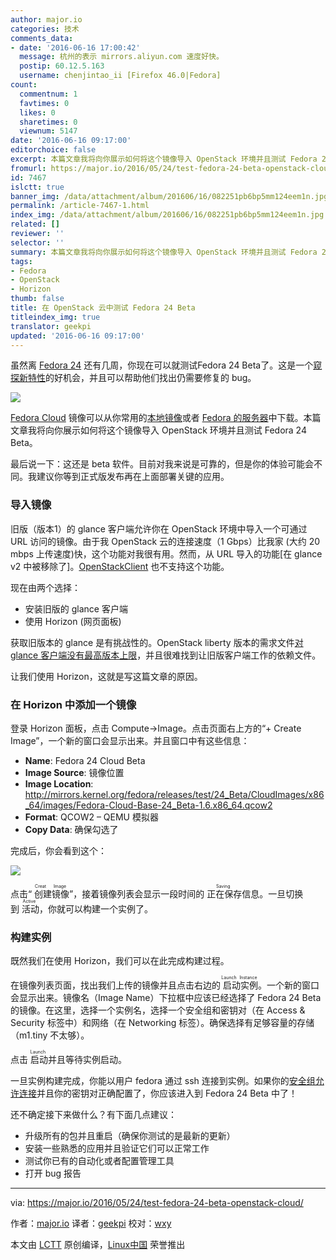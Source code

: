 ```yaml
---
author: major.io
categories: 技术
comments_data:
- date: '2016-06-16 17:00:42'
  message: 杭州的表示 mirrors.aliyun.com 速度好快。
  postip: 60.12.5.163
  username: chenjintao_ii [Firefox 46.0|Fedora]
count:
  commentnum: 1
  favtimes: 0
  likes: 0
  sharetimes: 0
  viewnum: 5147
date: '2016-06-16 09:17:00'
editorchoice: false
excerpt: 本篇文章我将向你展示如何将这个镜像导入 OpenStack 环境并且测试 Fedora 24 Beta。
fromurl: https://major.io/2016/05/24/test-fedora-24-beta-openstack-cloud/
id: 7467
islctt: true
banner_img: /data/attachment/album/201606/16/082251pb6bp5mm124eem1n.jpg
permalink: /article-7467-1.html
index_img: /data/attachment/album/201606/16/082251pb6bp5mm124eem1n.jpg.thumb.jpg
related: []
reviewer: ''
selector: ''
summary: 本篇文章我将向你展示如何将这个镜像导入 OpenStack 环境并且测试 Fedora 24 Beta。
tags:
- Fedora
- OpenStack
- Horizon
thumb: false
title: 在 OpenStack 云中测试 Fedora 24 Beta
titleindex_img: true
translator: geekpi
updated: '2016-06-16 09:17:00'
---
```


虽然离 [Fedora 24](https://fedoraproject.org/wiki/Releases/24/Schedule) 还有几周，你现在可以就测试Fedora 24 Beta了。这是一个[窥探新特性](https://fedoraproject.org/wiki/Releases/24/ChangeSet)的好机会，并且可以帮助他们找出仍需要修复的 bug。


![](/data/attachment/album/201606/16/082251pb6bp5mm124eem1n.jpg)


[Fedora Cloud](https://getfedora.org/en/cloud/) 镜像可以从你常用的[本地镜像](https://admin.fedoraproject.org/mirrormanager/mirrors/Fedora/24/x86_64)或者 [Fedora 的服务器](https://getfedora.org/en/cloud/download/)中下载。本篇文章我将向你展示如何将这个镜像导入 OpenStack 环境并且测试 Fedora 24 Beta。


最后说一下：这还是 beta 软件。目前对我来说是可靠的，但是你的体验可能会不同。我建议你等到正式版发布再在上面部署关键的应用。


### 导入镜像


旧版（版本1）的 glance 客户端允许你在 OpenStack 环境中导入一个可通过 URL 访问的镜像。由于我 OpenStack 云的连接速度（1 Gbps）比我家 (大约 20 mbps 上传速度)快，这个功能对我很有用。然而，从 URL 导入的功能[在 glance v2 中被移除了]。[OpenStackClient](http://docs.openstack.org/developer/python-openstackclient/) 也不支持这个功能。


现在由两个选择：


* 安装旧版的 glance 客户端
* 使用 Horizon (网页面板)


获取旧版本的 glance 是有挑战性的。OpenStack liberty 版本的需求文件[对 glance 客户端没有最高版本上限](https://github.com/openstack/requirements/blob/stable/liberty/global-requirements.txt#L159)，并且很难找到让旧版客户端工作的依赖文件。


让我们使用 Horizon，这就是写这篇文章的原因。


### 在 Horizon 中添加一个镜像


登录 Horizon 面板，点击 Compute->Image。点击页面右上方的“+ Create Image”，一个新的窗口会显示出来。并且窗口中有这些信息：


* **Name**: Fedora 24 Cloud Beta
* **Image Source**: 镜像位置
* **Image Location**: <http://mirrors.kernel.org/fedora/releases/test/24_Beta/CloudImages/x86_64/images/Fedora-Cloud-Base-24_Beta-1.6.x86_64.qcow2>
* **Format**: QCOW2 – QEMU 模拟器
* **Copy Data**: 确保勾选了


完成后，你会看到这个：


![](/data/attachment/album/201606/16/082254bj5vxy1b8x87by97.png)


点击“<ruby> 创建镜像 <rp>  （ </rp> <rt>  Creat Image </rt> <rp>  ） </rp></ruby>”，接着镜像列表会显示一段时间的<ruby> 正在保存 <rp>  （ </rp> <rt>  Saving </rt> <rp>  ） </rp></ruby>信息。一旦切换到<ruby> 活动 <rp>  （ </rp> <rt>  Active </rt> <rp>  ） </rp></ruby>，你就可以构建一个实例了。


### 构建实例


既然我们在使用 Horizon，我们可以在此完成构建过程。


在镜像列表页面，找出我们上传的镜像并且点击右边的<ruby> 启动实例 <rp>  （ </rp> <rt>  Launch Instance </rt> <rp>  ） </rp></ruby>。一个新的窗口会显示出来。镜像名（Image Name）下拉框中应该已经选择了 Fedora 24 Beta 的镜像。在这里，选择一个实例名，选择一个安全组和密钥对（在 Access & Security 标签中）和网络（在 Networking 标签）。确保选择有足够容量的存储（m1.tiny 不太够）。


点击<ruby> 启动 <rp>  （ </rp> <rt>  Launch </rt> <rp>  ） </rp></ruby>并且等待实例启动。


一旦实例构建完成，你能以用户 fedora 通过 ssh 连接到实例。如果你的[安全组允许连接](https://major.io/2016/05/16/troubleshooting-openstack-network-connectivity/)并且你的密钥对正确配置了，你应该进入到 Fedora 24 Beta 中了！


还不确定接下来做什么？有下面几点建议：


* 升级所有的包并且重启（确保你测试的是最新的更新）
* 安装一些熟悉的应用并且验证它们可以正常工作
* 测试你已有的自动化或者配置管理工具
* 打开 bug 报告




---


via: <https://major.io/2016/05/24/test-fedora-24-beta-openstack-cloud/>


作者：[major.io](https://major.io/about-the-racker-hacker/) 译者：[geekpi](https://github.com/geekpi) 校对：[wxy](https://github.com/wxy)


本文由 [LCTT](https://github.com/LCTT/TranslateProject) 原创编译，[Linux中国](https://linux.cn/) 荣誉推出
